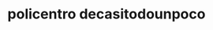---
title: "policentro decasitodounpoco"
url: /guaimaro/policentro-decasitodounpoco/
shop: regalo
---